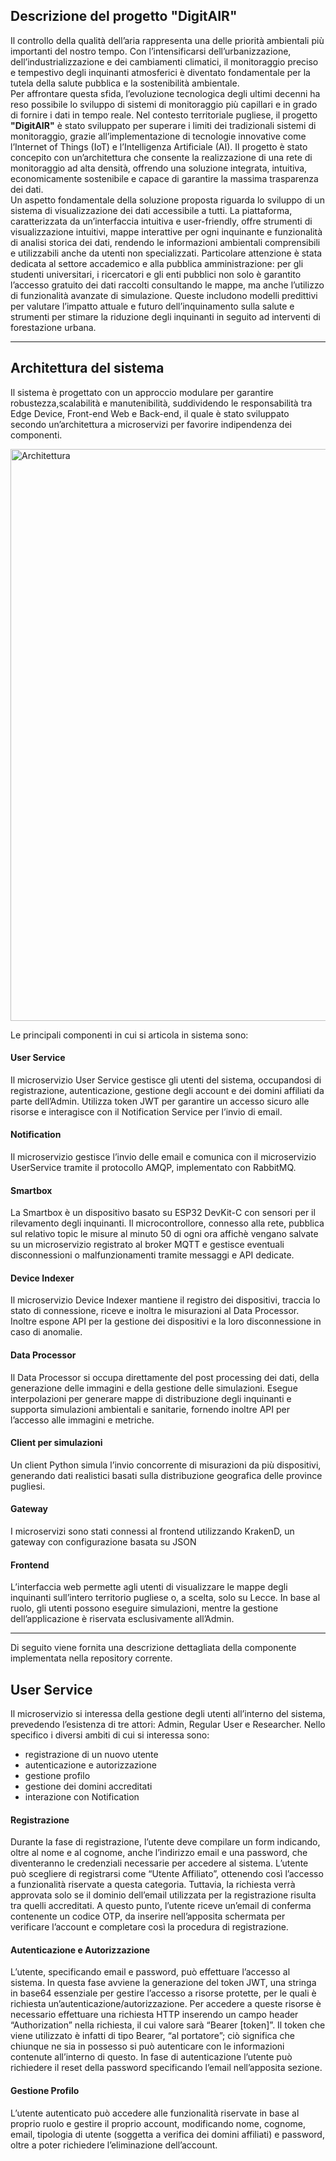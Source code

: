 ## Descrizione del progetto "DigitAIR"
Il controllo della qualità dell’aria rappresenta una delle priorità ambientali più importanti del nostro tempo. Con l’intensificarsi dell’urbanizzazione, 
dell’industrializzazione e dei cambiamenti climatici, il monitoraggio preciso e tempestivo degli inquinanti atmosferici è diventato fondamentale per la tutela della
salute pubblica e la sostenibilità ambientale.  
Per affrontare questa sfida, l’evoluzione tecnologica degli ultimi decenni ha reso possibile lo sviluppo di sistemi di monitoraggio più capillari e
in grado di fornire i dati in tempo reale. Nel contesto territoriale pugliese, il progetto **"DigitAIR"** è stato sviluppato per superare i limiti dei tradizionali 
sistemi di monitoraggio, grazie all’implementazione di tecnologie innovative come l’Internet of Things (IoT) e l’Intelligenza Artificiale (AI).
Il progetto è stato concepito con un’architettura che consente la realizzazione di una rete di monitoraggio ad alta densità, offrendo una soluzione integrata, 
intuitiva, economicamente sostenibile e capace di garantire la massima trasparenza dei dati.  
Un aspetto fondamentale della soluzione proposta riguarda lo sviluppo di un sistema di visualizzazione dei dati accessibile a tutti. La piattaforma, caratterizzata da
un’interfaccia intuitiva e user-friendly, offre strumenti di visualizzazione intuitivi, mappe interattive per ogni inquinante e funzionalità di analisi storica
dei dati, rendendo le informazioni ambientali comprensibili e utilizzabili anche da utenti non specializzati. Particolare attenzione è stata dedicata al settore
accademico e alla pubblica amministrazione: per gli studenti universitari, i ricercatori e gli enti pubblici non solo è garantito l’accesso gratuito dei dati
raccolti consultando le mappe, ma anche l’utilizzo di funzionalità avanzate di simulazione. Queste includono modelli predittivi per valutare l’impatto 
attuale e futuro dell’inquinamento sulla salute e strumenti per stimare la riduzione degli inquinanti in seguito ad interventi di forestazione urbana.

---

## Architettura del sistema
Il sistema è progettato con un approccio modulare per garantire robustezza,scalabilità e manutenibilità, suddividendo le responsabilità tra Edge Device,
Front-end Web e Back-end, il quale è stato sviluppato secondo un’architettura a microservizi per favorire indipendenza dei componenti.

<img width="2083" height="915" alt="Architettura" src="https://github.com/user-attachments/assets/7fe33895-a981-4fd1-a204-28a7747bb4cb" />  

Le principali componenti in cui si articola in sistema sono:  
#### User Service
Il microservizio User Service gestisce gli utenti del sistema, occupandosi di registrazione, autenticazione, gestione degli account e dei domini affiliati 
da parte dell’Admin. Utilizza token JWT per garantire un accesso sicuro alle risorse e interagisce con il Notification Service per l’invio di email.

#### Notification
Il microservizio gestisce l’invio delle email e comunica con il microservizio UserService tramite il protocollo AMQP, implementato con RabbitMQ.

#### Smartbox
La Smartbox è un dispositivo basato su ESP32 DevKit-C con sensori per il rilevamento degli inquinanti. Il microcontrollore, connesso alla rete, pubblica 
sul relativo topic le misure al minuto 50 di ogni ora affichè vengano salvate su un microservizio registrato al broker MQTT e gestisce eventuali disconnessioni
o malfunzionamenti tramite messaggi e API dedicate.

#### Device Indexer
Il microservizio Device Indexer mantiene il registro dei dispositivi, traccia lo stato di connessione, riceve e inoltra le misurazioni al Data Processor. 
Inoltre espone API per la gestione dei dispositivi e la loro disconnessione in caso di anomalie.

#### Data Processor
Il Data Processor si occupa direttamente del post processing dei dati, della generazione delle immagini e della gestione delle simulazioni. Esegue interpolazioni 
per generare mappe di distribuzione degli inquinanti e supporta simulazioni ambientali e sanitarie, fornendo inoltre API per l’accesso alle immagini e metriche.

#### Client per simulazioni
Un client Python simula l’invio concorrente di misurazioni da più dispositivi, generando dati realistici basati sulla distribuzione geografica delle province pugliesi.

#### Gateway
I microservizi sono stati connessi al frontend utilizzando KrakenD, un gateway con configurazione basata su JSON

#### Frontend
L’interfaccia web permette agli utenti di visualizzare le mappe degli inquinanti sull’intero territorio pugliese o, a scelta, solo su Lecce. In base al ruolo, gli utenti
possono eseguire simulazioni, mentre la gestione dell’applicazione è riservata esclusivamente all’Admin.

---

Di seguito viene fornita una descrizione dettagliata della componente implementata nella repository corrente.
## User Service
Il microservizio si interessa della gestione degli utenti all’interno del sistema, prevedendo l’esistenza di tre attori: Admin, Regular User e Researcher. Nello
specifico i diversi ambiti di cui si interessa sono:
- registrazione di un nuovo utente
- autenticazione e autorizzazione
- gestione profilo
- gestione dei domini accreditati
- interazione con Notification
#### Registrazione
Durante la fase di registrazione, l’utente deve compilare un form indicando, oltre al nome e al cognome, anche l’indirizzo email e una password, che diventeranno 
le credenziali necessarie per accedere al sistema. L’utente può scegliere di registrarsi come “Utente Affiliato”, ottenendo così l’accesso a funzionalità
riservate a questa categoria. Tuttavia, la richiesta verrà approvata solo se il dominio dell’email utilizzata per la registrazione risulta tra quelli accreditati. 
A questo punto, l’utente riceve un’email di conferma contenente un codice OTP, da inserire nell’apposita schermata per verificare l’account e completare così la procedura di registrazione.
#### Autenticazione e Autorizzazione
L’utente, specificando email e password, può effettuare l’accesso al sistema. In questa fase avviene la generazione del token JWT, una stringa in base64 essenziale per gestire 
l’accesso a risorse protette, per le quali è richiesta un’autenticazione/autorizzazione. Per accedere a queste risorse è necessario effettuare una richiesta HTTP inserendo un 
campo header “Authorization” nella richiesta, il cui valore sarà “Bearer [token]”. Il token che viene utilizzato è infatti di tipo Bearer, “al portatore”; ciò significa che chiunque ne sia in possesso
si può autenticare con le informazioni contenute all’interno di questo. In fase di autenticazione l’utente può richiedere il reset della password specificando l’email nell’apposita sezione.
#### Gestione Profilo
L’utente autenticato può accedere alle funzionalità riservate in base al proprio ruolo e gestire il proprio account, modificando nome, cognome, email, tipologia di utente (soggetta a verifica dei domini 
affiliati) e password, oltre a poter richiedere l’eliminazione dell’account.
